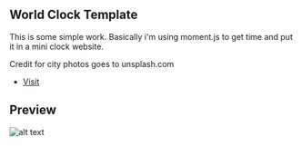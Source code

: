 ## World Clock Template

This is some simple work.
Basically i'm using moment.js to get time and put it in a mini clock website.

Credit for city photos goes to unsplash.com

- [Visit](https://htmlpreview.github.io/?https://github.com/..../......js/..)

## Preview
![alt text](https://github.com/[username]/[reponame]/blob/[branch]/image.jpg?raw=true)

